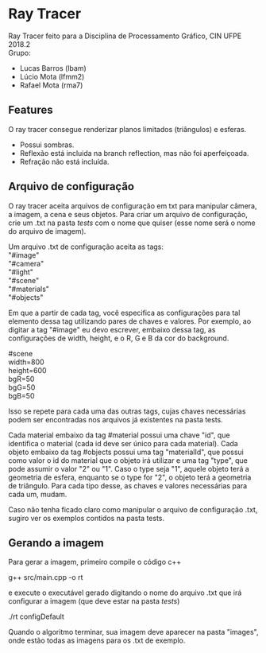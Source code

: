 # Ray Tracer
Ray Tracer feito para a Disciplina de Processamento Gráfico, CIN UFPE 2018.2  
Grupo:  
- Lucas Barros (lbam)
- Lúcio Mota (lfmm2)
- Rafael Mota (rma7) 

## Features
O ray tracer consegue renderizar planos limitados (triângulos) e esferas.  
- Possui sombras.   
- Reflexão está incluida na branch reflection, mas não foi aperfeiçoada.   
- Refração não está incluída.  

## Arquivo de configuração

O ray tracer aceita arquivos de configuração em txt para manipular câmera, a imagem, a cena e seus objetos.
Para criar um arquivo de configuração, crie um .txt na pasta *tests* com o nome que quiser (esse nome será o nome do arquivo de imagem).

Um arquivo .txt de configuração aceita as tags:  
"#image"  
"#camera"  
"#light"  
"#scene"  
"#materials"  
"#objects"  

Em que a partir de cada tag, você especifica as configurações para tal elemento dessa tag utilizando pares de chaves e valores. Por exemplo, ao digitar a tag "#image" eu devo escrever, embaixo dessa tag, as configurações de width, height, e o R, G e B da cor do background.

#scene  
width=800  
height=600  
bgR=50  
bgG=50  
bgB=50  

Isso se repete para cada uma das outras tags, cujas chaves necessárias podem ser encontradas nos arquivos já existentes na pasta tests.

Cada material embaixo da tag #material possui uma chave "id", que identifica o material (cada id deve ser único para cada material).
Cada objeto embaixo da tag #objects possui uma tag "materialId", que possui como valor o id do material que o objeto irá utilizar e uma tag "type", que pode assumir o valor "2" ou "1". Caso o type seja "1", aquele objeto terá a geometria de esfera, enquanto se o type for "2", o objeto terá a geometria de triângulo. Para cada tipo desse, as chaves e valores necessárias para cada um, mudam.

Caso não tenha ficado claro como manipular o arquivo de configuração .txt, sugiro ver os exemplos contidos na pasta tests.

## Gerando a imagem

Para gerar a imagem, primeiro compile o código c++

g++ src/main.cpp -o rt

e execute o executável gerado digitando o nome do arquivo .txt que irá configurar a imagem (que deve estar na pasta *tests*)

./rt configDefault

Quando o algoritmo terminar, sua imagem deve aparecer na pasta "images", onde estão todas as imagens para os .txt de exemplo.
